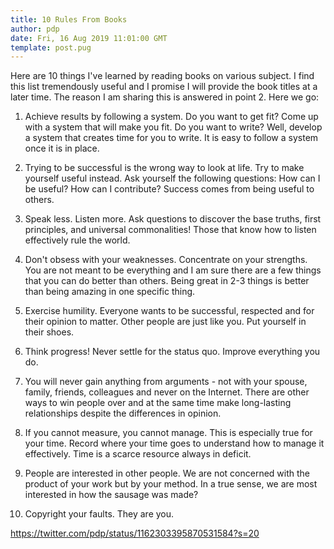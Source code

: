 ```yaml
---
title: 10 Rules From Books
author: pdp
date: Fri, 16 Aug 2019 11:01:00 GMT
template: post.pug
---
```


Here are 10 things I've learned by reading books on various subject. I find this list tremendously useful and I promise I will provide the book titles at a later time. The reason I am sharing this is answered in point 2. Here we go:

1. Achieve results by following a system. Do you want to get fit? Come up with a system that will make you fit. Do you want to write? Well, develop a system that creates time for you to write. It is easy to follow a system once it is in place.

2. Trying to be successful is the wrong way to look at life. Try to make yourself useful instead. Ask yourself the following questions: How can I be useful? How can I contribute? Success comes from being useful to others.

3. Speak less. Listen more. Ask questions to discover the base truths, first principles, and universal commonalities! Those that know how to listen effectively rule the world.

4. Don't obsess with your weaknesses. Concentrate on your strengths. You are not meant to be everything and I am sure there are a few things that you can do better than others. Being great in 2-3 things is better than being amazing in one specific thing.

5. Exercise humility. Everyone wants to be successful, respected and for their opinion to matter. Other people are just like you. Put yourself in their shoes.

6. Think progress! Never settle for the status quo. Improve everything you do.

7. You will never gain anything from arguments - not with your spouse, family, friends, colleagues and never on the Internet. There are other ways to win people over and at the same time make long-lasting relationships despite the differences in opinion.

8. If you cannot measure, you cannot manage. This is especially true for your time. Record where your time goes to understand how to manage it effectively. Time is a scarce resource always in deficit.

9. People are interested in other people. We are not concerned with the product of your work but by your method. In a true sense, we are most interested in how the sausage was made?

10. Copyright your faults. They are you.

https://twitter.com/pdp/status/1162303395870531584?s=20
